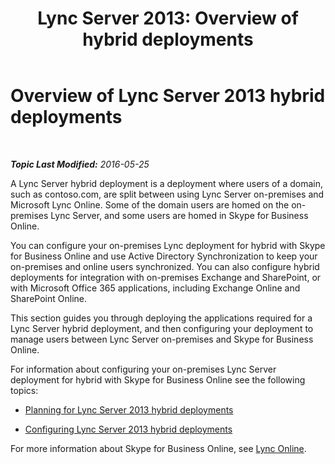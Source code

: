 ﻿---
title: 'Lync Server 2013: Overview of hybrid deployments'
TOCTitle: Overview of hybrid deployments
ms:assetid: f6610f2f-c804-4f36-81fc-7aa3297bb4a2
ms:mtpsurl: https://technet.microsoft.com/en-us/library/JJ205386(v=OCS.15)
ms:contentKeyID: 48185845
ms.date: 05/25/2016
mtps_version: v=OCS.15
---

<div data-xmlns="http://www.w3.org/1999/xhtml">

<div class="topic" data-xmlns="http://www.w3.org/1999/xhtml" data-msxsl="urn:schemas-microsoft-com:xslt" data-cs="http://msdn.microsoft.com/en-us/">

<div data-asp="http://msdn2.microsoft.com/asp">

# Overview of Lync Server 2013 hybrid deployments

</div>

<div id="mainSection">

<div id="mainBody">

<span> </span>

_**Topic Last Modified:** 2016-05-25_

A Lync Server hybrid deployment is a deployment where users of a domain, such as contoso.com, are split between using Lync Server on-premises and Microsoft Lync Online. Some of the domain users are homed on the on-premises Lync Server, and some users are homed in Skype for Business Online.

You can configure your on-premises Lync deployment for hybrid with Skype for Business Online and use Active Directory Synchronization to keep your on-premises and online users synchronized. You can also configure hybrid deployments for integration with on-premises Exchange and SharePoint, or with Microsoft Office 365 applications, including Exchange Online and SharePoint Online.

This section guides you through deploying the applications required for a Lync Server hybrid deployment, and then configuring your deployment to manage users between Lync Server on-premises and Skype for Business Online.

For information about configuring your on-premises Lync Server deployment for hybrid with Skype for Business Online see the following topics:

  - [Planning for Lync Server 2013 hybrid deployments](lync-server-2013-planning-for-hybrid-deployments.md)

  - [Configuring Lync Server 2013 hybrid deployments](lync-server-2013-configuring-hybrid-deployments.md)

For more information about Skype for Business Online, see [Lync Online](http://go.microsoft.com/fwlink/p/?linkid=282396).

</div>

<span> </span>

</div>

</div>

</div>

